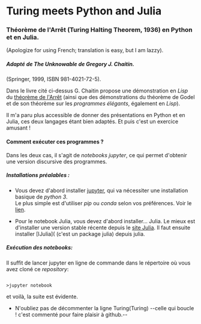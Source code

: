 # Turing meets Python and Julia



### Théorème de l'Arrêt  (Turing Halting Theorem, 1936) en Python et en Julia.

(Apologize for using French; translation is easy, but I am lazzy).

##### Adapté de _The Unknowable_ de Gregory J. Chaitin.
(Springer, 1999, ISBN 981-4021-72-5).



Dans le livre cité ci-dessus G. Chaitin propose une démonstration en _Lisp_
du [théorème de l'Arrêt](https://fr.wikipedia.org/wiki/Probl%C3%A8me_de_l%27arr%C3%AAt) (ainsi que des démonstrations du théorème de Godel et de son théorème sur les _programmes élégants_, également en _Lisp_).

Il m'a paru plus accessible de donner des présentations en Python et en Julia, ces deux langages étant bien adaptés. Et puis c'est un exercice amusant !

#### Comment exécuter ces programmes ?

Dans les deux cas, il s'agit de _notebooks jupyter_, ce qui permet d'obtenir une version discursive des programmes.

##### Installations préalables :


* Vous devez d'abord installer [jupyter](https://jupyter.org/), qui va nécessiter une installation basique de _python 3_.  
Le plus simple est d'utiliser _pip_ ou _conda_ selon vos préférences. Voir le [lien](https://jupyter.readthedocs.io/en/latest/install.html).


* Pour le notebook Julia, vous devez d'abord installer... Julia. Le mieux est d'installer une version stable récente depuis le [site Julia](https://julialang.org/). Il faut ensuite installer [IJulia]( (c'est un package julia) depuis julia.

##### Exécution des notebooks:

Il suffit de lancer jupyter en ligne de commande  dans le répertoire où vous avez cloné ce _repository_:

```

>jupyter notebook
```
et voilà, la suite est évidente.

* N'oubliez pas de décommenter la ligne Turing(Turing) --celle qui boucle ! c'est commenté pour faire plaisir à github.--
